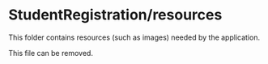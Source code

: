 # StudentRegistration/resources

This folder contains resources (such as images) needed by the application. 

This file can be removed.
